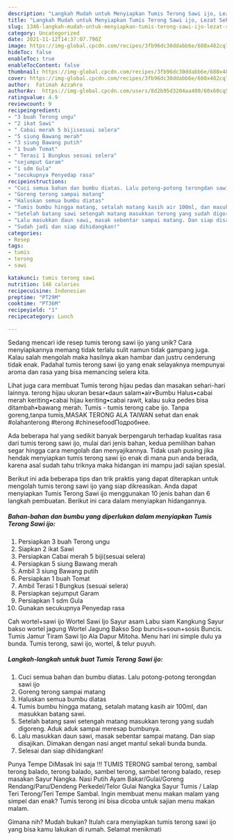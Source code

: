 ```yaml
---
description: "Langkah Mudah untuk Menyiapkan Tumis Terong Sawi ijo, Lezat Sekali"
title: "Langkah Mudah untuk Menyiapkan Tumis Terong Sawi ijo, Lezat Sekali"
slug: 1346-langkah-mudah-untuk-menyiapkan-tumis-terong-sawi-ijo-lezat-sekali
category: Uncategorized
date: 2021-11-12T14:37:07.790Z
image: https://img-global.cpcdn.com/recipes/3fb96dc30ddabb6e/680x482cq70/tumis-terong-sawi-ijo-foto-resep-utama.jpg
hideToc: false
enableToc: true
enableTocContent: false
thumbnail: https://img-global.cpcdn.com/recipes/3fb96dc30ddabb6e/680x482cq70/tumis-terong-sawi-ijo-foto-resep-utama.jpg
cover: https://img-global.cpcdn.com/recipes/3fb96dc30ddabb6e/680x482cq70/tumis-terong-sawi-ijo-foto-resep-utama.jpg
author:  Fatimah Azzahro
authorAv:  https://img-global.cpcdn.com/users/8d2b95d3204aa400/60x60cq50/avatar.jpg
ratingvalue: 4.9
reviewcount: 9
recipeingredient:
- "3 buah Terong ungu"
- "2 ikat Sawi"
- " Cabai merah 5 bijisesuai selera"
- "5 siung Bawang merah"
- "3 siung Bawang putih"
- "1 buah Tomat"
- " Terasi 1 Bungkus sesuai selera"
- "sejumput Garam"
- "1 sdm Gula"
- "secukupnya Penyedap rasa"
recipeinstructions:
- "Cuci semua bahan dan bumbu diatas. Lalu potong-potong terongdan sawi ijo"
- "Goreng terong sampai matang"
- "Haluskan semua bumbu diatas"
- "Tumis bumbu hingga matang, setalah matang kasih air 100ml, dan masukkan batang sawi."
- "Setelah batang sawi setengah matang masukkan terong yang sudah digoreng. Aduk aduk sampai meresap bumbunya."
- "Lalu masukkan daun sawi, masak sebentar sampai matang. Dan siap disajikan. Dimakan dengan nasi anget mantul sekali bunda bunda."
- "Sudah jadi dan siap dihidangkan!"
categories:
- Resep
tags:
- tumis
- terong
- sawi

katakunci: tumis terong sawi 
nutrition: 148 calories
recipecuisine: Indonesian
preptime: "PT29M"
cooktime: "PT36M"
recipeyield: "1"
recipecategory: Lunch

---
```



Sedang mencari ide resep tumis terong sawi ijo yang unik? Cara menyiapkannya memang tidak terlalu sulit namun tidak gampang juga. Kalau salah mengolah maka hasilnya akan hambar dan justru cenderung tidak enak. Padahal tumis terong sawi ijo yang enak selayaknya mempunyai aroma dan rasa yang bisa memancing selera kita.


Lihat juga cara membuat Tumis terong hijau pedas dan masakan sehari-hari lainnya. terong hijau ukuran besar•daun salam•air•Bumbu Halus•cabai merah keriting•cabai hijau keriting•cabai rawit, kalau suka pedes bisa ditambah•bawang merah. Tumis - tumis terong cabe ijo. Tanpa goreng,tanpa tumis,MASAK TERONG ALA TAIWAN sehat dan enak #olahanterong #terong #chinesefoodПодробнее.

Ada beberapa hal yang sedikit banyak berpengaruh terhadap kualitas rasa dari tumis terong sawi ijo, mulai dari jenis bahan, kedua pemilihan bahan segar hingga cara mengolah dan menyajikannya. Tidak usah pusing jika hendak menyiapkan tumis terong sawi ijo enak di mana pun anda berada, karena asal sudah tahu triknya maka hidangan ini mampu jadi sajian spesial.


Berikut ini ada beberapa tips dan trik praktis yang dapat diterapkan untuk mengolah tumis terong sawi ijo yang siap dikreasikan. Anda dapat menyiapkan Tumis Terong Sawi ijo menggunakan 10 jenis bahan dan 6 langkah pembuatan. Berikut ini cara dalam menyiapkan hidangannya.

<!--inarticleads1-->

##### Bahan-bahan dan bumbu yang diperlukan dalam menyiapkan Tumis Terong Sawi ijo:

1. Persiapkan 3 buah Terong ungu
1. Siapkan 2 ikat Sawi
1. Persiapkan  Cabai merah 5 biji(sesuai selera)
1. Persiapkan 5 siung Bawang merah
1. Ambil 3 siung Bawang putih
1. Persiapkan 1 buah Tomat
1. Ambil  Terasi 1 Bungkus (sesuai selera)
1. Persiapkan sejumput Garam
1. Persiapkan 1 sdm Gula
1. Gunakan secukupnya Penyedap rasa


Cah wortel+sawi ijo Wortel Sawi Ijo Sayur asam Labu siam Kangkung Sayur bakso wortel jagung Wortel Jagung Bakso Sop buncis+soun+sosis Buncis. Tumis Jamur Tiram Sawi Ijo Ala Dapur Mitoha. Menu hari ini simple dulu ya bunda. Tumis terong, sawi ijo, wortel, &amp; telur puyuh. 

<!--inarticleads2-->

##### Langkah-langkah untuk buat Tumis Terong Sawi ijo:

1. Cuci semua bahan dan bumbu diatas. Lalu potong-potong terongdan sawi ijo
1. Goreng terong sampai matang
1. Haluskan semua bumbu diatas
1. Tumis bumbu hingga matang, setalah matang kasih air 100ml, dan masukkan batang sawi.
1. Setelah batang sawi setengah matang masukkan terong yang sudah digoreng. Aduk aduk sampai meresap bumbunya.
1. Lalu masukkan daun sawi, masak sebentar sampai matang. Dan siap disajikan. Dimakan dengan nasi anget mantul sekali bunda bunda.
1. Selesai dan siap dihidangkan!

Punya Tempe DiMasak Ini saja !!! TUMIS TERONG sambal terong, sambal terong balado, terong balado, sambel terong, sambel terong balado, resep masakan Sayur Nangka. Nasi Putih Ayam Bakar/Gulai/Goreng Rendang/Paru/Dendeng Perkedel/Telor Gulai Nangka Sayur Tumis / Lalap Teri Terong/Teri Tempe Sambal. Ingin membuat menu makan malam yang simpel dan enak? Tumis terong ini bisa dicoba untuk sajian menu makan malam. 

Gimana nih? Mudah bukan? Itulah cara menyiapkan tumis terong sawi ijo yang bisa kamu lakukan di rumah. Selamat menikmati
